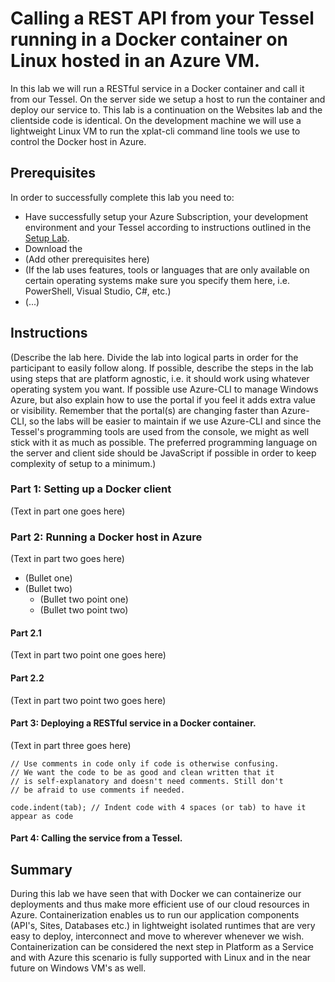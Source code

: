 Calling a REST API from your Tessel running in a Docker container on Linux hosted in an Azure VM.
=============
In this lab we will run a RESTful service in a Docker container and call it from our Tessel. On the server side we setup a host to run the container and deploy our service to. This lab is a continuation on the Websites lab and the clientside code is identical. On the development machine we will use a lightweight Linux VM to run the xplat-cli command line tools we use to control the Docker host in Azure.


Prerequisites
-------------
In order to successfully complete this lab you need to:

* Have successfully setup your Azure Subscription, your development environment and your Tessel according to instructions outlined in the [Setup Lab](../_setup).
* Download the 
* (Add other prerequisites here)
* (If the lab uses features, tools or languages that are only available on certain operating systems make sure you specify them here, i.e. PowerShell, Visual Studio, C#, etc.)
* (...)

Instructions
------------
(Describe the lab here. Divide the lab into logical parts in order for the participant to easily follow along. If possible, describe the steps in the lab using steps that are platform agnostic, i.e. it should work using whatever operating system you want. If possible use Azure-CLI to manage Windows Azure, but also explain how to use the portal if you feel it adds extra value or visibility. Remember that the portal(s) are changing faster than Azure-CLI, so the labs will be easier to maintain if we use Azure-CLI and since the Tessel's programming tools are used from the console, we might as well stick with it as much as possible. The preferred programming language on the server and client side should be JavaScript if possible in order to keep complexity of setup to a minimum.)

### Part 1: Setting up a Docker client
(Text in part one goes here)

### Part 2: Running a Docker host in Azure
(Text in part two goes here)

* (Bullet one)
* (Bullet two)
  * (Bullet two point one)
  * (Bullet two point two)

#### Part 2.1
(Text in part two point one goes here)

#### Part 2.2
(Text in part two point two goes here)

#### Part 3: Deploying a RESTful service in a Docker container.
(Text in part three goes here)

	// Use comments in code only if code is otherwise confusing.
	// We want the code to be as good and clean written that it
	// is self-explanatory and doesn't need comments. Still don't
	// be afraid to use comments if needed.

	code.indent(tab); // Indent code with 4 spaces (or tab) to have it appear as code

#### Part 4: Calling the service from a Tessel.

Summary
-------
During this lab we have seen that with Docker we can containerize our deployments and thus make more efficient use of our cloud resources in Azure. Containerization enables us to run our application components (API's, Sites, Databases etc.) in lightweight isolated runtimes that are very easy to deploy, interconnect and move to wherever whenever we wish. Containerization can be considered the next step in Platform as a Service and with Azure this scenario is fully supported with Linux and in the near future on Windows VM's as well.

